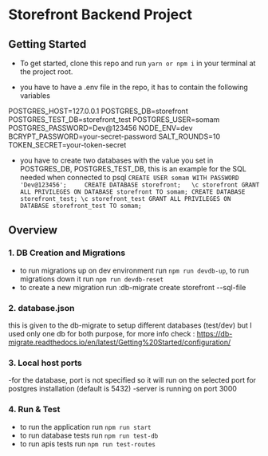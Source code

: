 # Storefront Backend Project

## Getting Started

- To get started, clone this repo and run `yarn or npm i` in your terminal at the project root.

- you have to have a .env file in the repo, it has to contain the following variables

POSTGRES_HOST=127.0.0.1
POSTGRES_DB=storefront
POSTGRES_TEST_DB=storefront_test
POSTGRES_USER=somam
POSTGRES_PASSWORD=Dev@123456
NODE_ENV=dev
BCRYPT_PASSWORD=your-secret-password
SALT_ROUNDS=10
TOKEN_SECRET=your-token-secret

- you have to create two databases with the value you set in POSTGRES_DB, POSTGRES_TEST_DB, this is an example for the SQL needed when connected to psql
`
CREATE USER somam WITH PASSWORD 'Dev@123456';    
CREATE DATABASE storefront;  
\c storefront
GRANT ALL PRIVILEGES ON DATABASE storefront TO somam;
CREATE DATABASE storefront_test;
\c storefront_test
GRANT ALL PRIVILEGES ON DATABASE storefront_test TO somam;
`

## Overview


### 1.  DB Creation and Migrations

- to run migrations up on dev environment run `npm run devdb-up`, to run migrations down it run `npm run devdb-reset`
- to create a new migration run :db-migrate create storefront --sql-file

### 2. database.json
this is given to the db-migrate to setup different databases (test/dev) but I used only one db for both purpose, for more info check :
https://db-migrate.readthedocs.io/en/latest/Getting%20Started/configuration/


### 3. Local host ports
-for the database, port is not specified so it will run on the selected port for postgres installation (default is 5432)
-server is running on port 3000

### 4. Run & Test

- to run the application run `npm run start`
- to run database tests run `npm run test-db`
- to run apis tests run `npm run test-routes`  